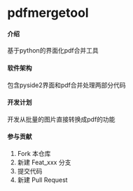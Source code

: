 # pdfmergetool

#### 介绍
基于python的界面化pdf合并工具

#### 软件架构
包含pyside2界面和pdf合并处理两部分代码


#### 开发计划
开发从批量的图片直接转换成pdf的功能


#### 参与贡献

1.  Fork 本仓库
2.  新建 Feat_xxx 分支
3.  提交代码
4.  新建 Pull Request
